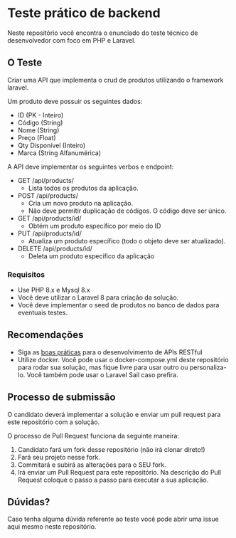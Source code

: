 # Teste prático de backend

Neste repositório você encontra o enunciado do teste técnico de desenvolvedor com foco em PHP e Laravel.

## O Teste

Criar uma API que implementa o crud de produtos utilizando o framework laravel.

Um produto deve possuir os seguintes dados:
- ID (PK - Inteiro)
- Código (String)
- Nome (String)
- Preço (Float)
- Qty Disponível (Inteiro)
- Marca (String Alfanumérica)

A API deve implementar os seguintes verbos e endpoint:

- GET /api/products/
  - Lista todos os produtos da aplicação.
- POST /api/products/
  - Cria um novo produto na aplicação.
  - Não deve permitir duplicação de códigos. O código deve ser único.
- GET /api/products/id/
  - Obtém um produto específico por meio do ID
- PUT /api/products/id/
  - Atualiza um produto específico (todo o objeto deve ser atualizado).
- DELETE /api/products/id/
  - Deleta um produto especifico da aplicação

### Requisitos  

- Use PHP 8.x e Mysql 8.x
- Você deve utilizar o Laravel 8 para criação da solução.
- Você deve implementar o seed de produtos no banco de dados para eventuais testes.

## Recomendações

- Siga as [boas práticas](https://swagger.io/resources/articles/best-practices-in-api-design/) para o desenvolvimento de APIs RESTful
- Utilize docker. Você pode usar o docker-compose.yml deste repositório para rodar sua solução, mas fique livre para usar outro ou personaliza-lo. Você também pode usar o Laravel Sail caso prefira.

## Processo de submissão

O candidato deverá implementar a solução e enviar um pull request para este repositório com a solução.

O processo de Pull Request funciona da seguinte maneira:

1. Candidato fará um fork desse repositório (não irá clonar direto!)
2. Fará seu projeto nesse fork.
3. Commitará e subirá as alterações para o SEU fork.
4. Irá enviar um Pull Request para este repositório. Na descrição do Pull Request coloque o passo a passo para executar a sua aplicação.

## Dúvidas?

Caso tenha alguma dúvida referente ao teste você pode abrir uma issue aqui mesmo neste repositório.
